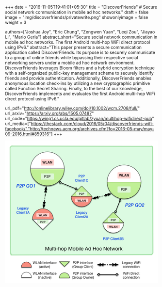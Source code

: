 +++
date = "2016-11-05T19:41:01+05:30"
title = "DiscoverFriends" # Secure social network communication in mobile ad hoc networks."
draft = false
image = "img/discoverfriends/privatewrite.png"
showonlyimage = false
weight = 3

authors=["Joshua Joy", "Eric Chung", "Zengwen Yuan", "Leqi Zou", "Jiayao Li", "Mario Gerla"]
abstract_short="Secure social network communication in mobile ad hoc networks. The first Android multi-hop WiFi direct protocol using IPv6."
abstract="This paper presents a secure communication application called DiscoverFriends.  Its purpose is to securely communicate to a group of online friends while bypassing their respective social networking servers under a mobile ad hoc network environment. DiscoverFriends leverages Bloom filters and a hybrid encryption technique with a self-organized public-key management scheme to securely identify friends and provide authentication. Additionally, DiscoverFriends enables anonymous location check-ins by utilizing a new cryptographic primitive called Function Secret Sharing. Finally, to the best of our knowledge, DiscoverFriends implements and evaluates the first Android multi-hop WiFi direct protocol using IPv6."

url_pdf="http://onlinelibrary.wiley.com/doi/10.1002/wcm.2708/full/"
url_arxiv="https://arxiv.org/abs/1505.07487"
url_code="https://wing1.cs.ucla.edu/gitlab/zyuan/multihop-wifidirect-pub"
url_media=["https://thestack.com/cloud/2016/05/04/discoverfriends-wifi-facebook/","http://technews.acm.org/archives.cfm?fo=2016-05-may/may-09-2016.html#859316"]
+++



<!--more-->

![Multi-hop](/img/discoverfriends/multihop-concept.png)




